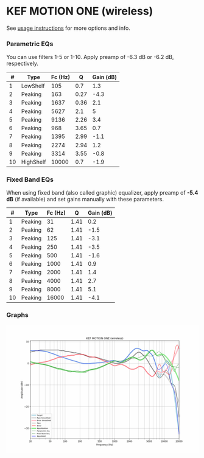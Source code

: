 # KEF MOTION ONE (wireless)
See [usage instructions](https://github.com/jaakkopasanen/AutoEq#usage) for more options and info.

### Parametric EQs
You can use filters 1-5 or 1-10. Apply preamp of -6.3 dB or -6.2 dB, respectively.

|   # | Type      |   Fc (Hz) |    Q |   Gain (dB) |
|-----|-----------|-----------|------|-------------|
|   1 | LowShelf  |       105 | 0.7  |         1.3 |
|   2 | Peaking   |       163 | 0.27 |        -4.3 |
|   3 | Peaking   |      1637 | 0.36 |         2.1 |
|   4 | Peaking   |      5627 | 2.1  |         5   |
|   5 | Peaking   |      9136 | 2.26 |         3.4 |
|   6 | Peaking   |       968 | 3.65 |         0.7 |
|   7 | Peaking   |      1395 | 2.99 |        -1.1 |
|   8 | Peaking   |      2274 | 2.94 |         1.2 |
|   9 | Peaking   |      3314 | 3.55 |        -0.8 |
|  10 | HighShelf |     10000 | 0.7  |        -1.9 |

### Fixed Band EQs
When using fixed band (also called graphic) equalizer, apply preamp of **-5.4 dB** (if available) and set gains manually with these parameters.

|   # | Type    |   Fc (Hz) |    Q |   Gain (dB) |
|-----|---------|-----------|------|-------------|
|   1 | Peaking |        31 | 1.41 |         0.2 |
|   2 | Peaking |        62 | 1.41 |        -1.5 |
|   3 | Peaking |       125 | 1.41 |        -3.1 |
|   4 | Peaking |       250 | 1.41 |        -3.5 |
|   5 | Peaking |       500 | 1.41 |        -1.6 |
|   6 | Peaking |      1000 | 1.41 |         0.9 |
|   7 | Peaking |      2000 | 1.41 |         1.4 |
|   8 | Peaking |      4000 | 1.41 |         2.7 |
|   9 | Peaking |      8000 | 1.41 |         5.1 |
|  10 | Peaking |     16000 | 1.41 |        -4.1 |

### Graphs
![](./KEF%20MOTION%20ONE%20(wireless).png)
